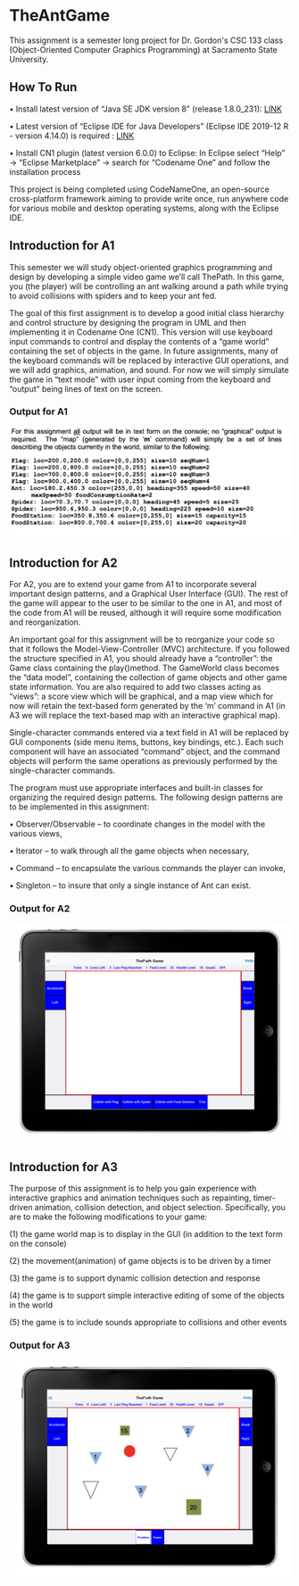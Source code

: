 # TheAntGame
This assignment is a semester long project for Dr. Gordon's CSC 133 class (Object-Oriented Computer Graphics Programming) at Sacramento State University. 

## How To Run 
• Install latest version of “Java SE JDK version 8” (release 1.8.0_231): <a href="http://www.oracle.com/technetwork/java/javase/downloads/jdk8-downloads-2133151.html">LINK</a>

• Latest version of “Eclipse IDE for Java Developers” (Eclipse IDE 2019-12 R - version 4.14.0) is required : <a href="https://www.eclipse.org/downloads/packages/release/2019-12/r/eclipse-ide-java-developers">LINK</a>

• Install CN1 plugin (latest version 6.0.0) to Eclipse: In Eclipse select “Help” → “Eclipse Marketplace” → search for “Codename One” and follow the installation process

This project is being completed using CodeNameOne, an open-source cross-platform framework aiming to provide write once, run anywhere code for various mobile and desktop operating systems, along with the Eclipse IDE.
## Introduction for A1
This semester we will study object-oriented graphics programming and design by developing a simple video game we’ll call ThePath. In this game, you (the player) will be controlling an ant walking around a path while trying to avoid collisions with spiders and to keep your ant fed.


The goal of this first assignment is to develop a good initial class hierarchy and control structure by designing the program in UML and then implementing it in Codename One (CN1). This version will use keyboard input commands to control and display the contents of a “game world” containing the set of objects in the game. In future assignments, many of the keyboard commands will be replaced by interactive GUI operations, and we will add graphics, animation, and sound. For now we will simply simulate the game in “text mode” with user input coming from the keyboard and “output” being lines of text on the screen.

### Output for A1
<img src="A1_Output.png?raw=true">

## Introduction for A2
For A2, you are to extend your game from A1 to incorporate several important design patterns, and a Graphical User Interface (GUI). The rest of the game will appear to the user to be similar to the one in A1, and most of the code from A1 will be reused, although it will require some modification and reorganization.

An important goal for this assignment will be to reorganize your code so that it follows the Model-View-Controller (MVC) architecture. If you followed the structure specified in A1, you should already have a “controller”: the Game class containing the play()method. The GameWorld class becomes the “data model”, containing the collection of game objects and other game state information. You are also required to add two classes acting as “views”: a score view which will be graphical, and a map view which for now will retain the text-based form generated by the ‘m’ command in A1 (in A3 we will replace the text-based map with an interactive graphical map).

Single-character commands entered via a text field in A1 will be replaced by GUI components (side menu items, buttons, key bindings, etc.). Each such component will have an associated “command” object, and the command objects will perform the same operations as previously performed by the single-character commands.

The program must use appropriate interfaces and built-in classes for organizing the required design patterns. The following design patterns are to be implemented in this assignment:

• Observer/Observable – to coordinate changes in the model with the various views,

• Iterator – to walk through all the game objects when necessary,

• Command – to encapsulate the various commands the player can invoke,

• Singleton – to insure that only a single instance of Ant can exist.

### Output for A2
<img src="A2_Output.png?raw=true">

## Introduction for A3
The purpose of this assignment is to help you gain experience with interactive graphics and animation techniques such as repainting, timer-driven animation, collision detection, and object selection. Specifically, you are to make the following modifications to your game:

(1) the game world map is to display in the GUI (in addition to the text form on the console)

(2) the movement(animation) of game objects is to be driven by a timer

(3) the game is to support dynamic collision detection and response

(4) the game is to support simple interactive editing of some of the objects in the world

(5) the game is to include sounds appropriate to collisions and other events

### Output for A3
<img src="A3_Output.png?raw=true">
